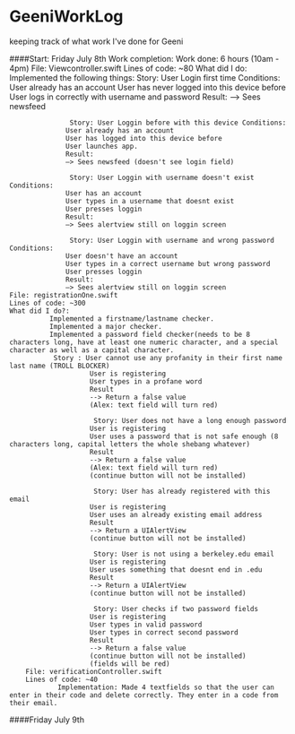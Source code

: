 # GeeniWorkLog
keeping track of what work I've done for Geeni

####Start: Friday July 8th
      Work completion:
      Work done: 6 hours (10am - 4pm)
      File: Viewcontroller.swift 
      Lines of code: ~80
      What did I do: Implemented the following things:
                  Story: User Login first time Conditions:
                  User already has an account
                  User has never logged into this device before
                  User logs in correctly with username and password
                  Result:
                  —> Sees newsfeed
                  
                   Story: User Loggin before with this device Conditions:
                  User already has an account
                  User has logged into this device before
                  User launches app.
                  Result:
                  —> Sees newsfeed (doesn't see login field)
                  
                   Story: User Loggin with username doesn't exist Conditions:
                  User has an account
                  User types in a username that doesnt exist
                  User presses loggin
                  Result:
                  —> Sees alertview still on loggin screen
                  
                   Story: User Loggin with username and wrong password Conditions:
                  User doesn't have an account
                  User types in a correct username but wrong password
                  User presses loggin
                  Result:
                  —> Sees alertview still on loggin screen
    File: registrationOne.swift
    Lines of code: ~300
    What did I do?:
              Implemented a firstname/lastname checker.
              Implemented a major checker.
              Implemented a password field checker(needs to be 8 characters long, have at least one numeric character, and a special character as well as a capital character. 
               Story : User cannot use any profanity in their first name last name (TROLL BLOCKER)
                        User is registering
                        User types in a profane word
                        Result
                        --> Return a false value
                        (Alex: text field will turn red)
                        
                         Story: User does not have a long enough password
                        User is registering
                        User uses a password that is not safe enough (8 characters long, capital letters the whole shebang whatever)
                        Result
                        --> Return a false value
                        (Alex: text field will turn red)
                        (continue button will not be installed)
                        
                         Story: User has already registered with this email
                        User is registering
                        User uses an already existing email address
                        Result
                        --> Return a UIAlertView
                        (continue button will not be installed)
                        
                         Story: User is not using a berkeley.edu email
                        User is registering
                        User uses something that doesnt end in .edu
                        Result
                        --> Return a UIAlertView
                        (continue button will not be installed)
                        
                         Story: User checks if two password fields
                        User is registering
                        User types in valid password
                        User types in correct second password
                        Result
                        --> Return a false value
                        (continue button will not be installed)
                        (fields will be red)
        File: verificationController.swift
        Lines of code: ~40
                Implementation: Made 4 textfields so that the user can enter in their code and delete correctly. They enter in a code from their email. 
                
                
####Friday July 9th
